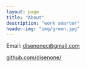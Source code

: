 ```yaml
---
layout: page
title: "About"
description: "work smarter"
header-img: "img/green.jpg"
---
```


Email: <disenonec@gmail.com>

[github.com/disenone/](http://github.com/disenone/)
